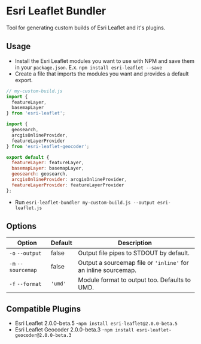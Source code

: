 # Esri Leaflet Bundler

Tool for generating custom builds of Esri Leaflet and it's plugins.

## Usage

* Install the Esri Leaflet modules you want to use with NPM and save them in your `package.json`. E.x. `npm install esri-leaflet --save`
* Create a file that imports the modules you want and provides a default export.

```js
// my-custom-build.js
import {
  featureLayer,
  basemapLayer
} from 'esri-leaflet';

import {
  geosearch,
  arcgisOnlineProvider,
  featureLayerProvider
} from 'esri-leaflet-geocoder';

export default {
  featureLayer: featureLayer,
  basemapLayer: basemapLayer,
  geosearch: geosearch,
  arcgisOnlineProvider: arcgisOnlineProvider,
  featureLayerProvider: featureLayerProvider
};
```

* Run `esri-leaflet-bundler my-custom-build.js --output esri-leaflet.js`

## Options

Option | Default | Description
--- | --- | ---
`-o` `--output` | false | Output file pipes to STDOUT by default.
`-m` `--sourcemap` | false | Output a sourcemap file or `'inline'` for an inline sourcemap.
`-f` `--format` | `'umd'` | Module format to output too. Defaults to UMD.

## Compatible Plugins

* Esri Leaflet 2.0.0-beta.5 -`npm install esri-leaflet@2.0.0-beta.5`
* Esri Leaflet Geocoder 2.0.0-beta.3 -`npm install esri-leaflet-geocoder@2.0.0-beta.3`

